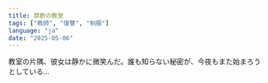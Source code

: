 ```yaml
---
title: 禁断の教室
tags: ["教師", "復讐", "制服"]
language: "ja"
date: "2025-05-06"
---
```


教室の片隅、彼女は静かに微笑んだ。誰も知らない秘密が、今夜もまた始まろうとしている…
